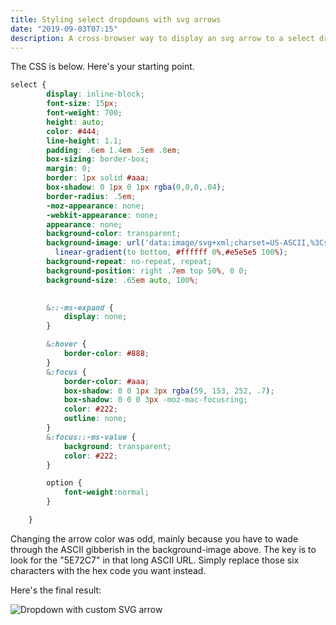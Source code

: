 ```yaml
---
title: Styling select dropdowns with svg arrows
date: "2019-09-03T07:15"
description: A cross-browser way to display an svg arrow to a select dropdown (and change the color!).
---
```


The CSS is below. Here's your starting point.

```css
select {
        display: inline-block;
        font-size: 15px;
        font-weight: 700;
        height: auto;
        color: #444;
        line-height: 1.1;
        padding: .6em 1.4em .5em .8em;
        box-sizing: border-box;
        margin: 0;
        border: 1px solid #aaa;
        box-shadow: 0 1px 0 1px rgba(0,0,0,.04);
        border-radius: .5em;
        -moz-appearance: none;
        -webkit-appearance: none;
        appearance: none;
        background-color: transparent;
        background-image: url('data:image/svg+xml;charset=US-ASCII,%3Csvg%20xmlns%3D%22http%3A%2F%2Fwww.w3.org%2F2000%2Fsvg%22%20width%3D%22292.4%22%20height%3D%22292.4%22%3E%3Cpath%20fill%3D%22%235E72C7%22%20d%3D%22M287%2069.4a17.6%2017.6%200%200%200-13-5.4H18.4c-5%200-9.3%201.8-12.9%205.4A17.6%2017.6%200%200%200%200%2082.2c0%205%201.8%209.3%205.4%2012.9l128%20127.9c3.6%203.6%207.8%205.4%2012.8%205.4s9.2-1.8%2012.8-5.4L287%2095c3.5-3.5%205.4-7.8%205.4-12.8%200-5-1.9-9.2-5.5-12.8z%22%2F%3E%3C%2Fsvg%3E'),
          linear-gradient(to bottom, #ffffff 0%,#e5e5e5 100%);
        background-repeat: no-repeat, repeat;
        background-position: right .7em top 50%, 0 0;
        background-size: .65em auto, 100%;

   
        &::-ms-expand {
            display: none;
        }

        &:hover {
            border-color: #888;
        }
        &:focus {
            border-color: #aaa;
            box-shadow: 0 0 1px 3px rgba(59, 153, 252, .7);
            box-shadow: 0 0 0 3px -moz-mac-focusring;
            color: #222; 
            outline: none;
        }
        &:focus::-ms-value {
            background: transparent;
            color: #222;
        }

        option {
            font-weight:normal;
        }

    }

```
Changing the arrow color was odd, mainly because you have to wade through the ASCII gibberish in the background-image above. 
The key is to look for the "5E72C7" in that long ASCII URL. Simply replace those six characters with the hex code you want instead.

Here's the final result:

![Dropdown with custom SVG arrow](https://res.cloudinary.com/billpliske/image/upload/v1567554217/blog/select-dropdown.png)
